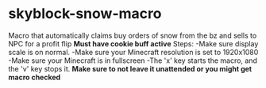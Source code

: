 # skyblock-snow-macro
Macro that automatically claims buy orders of snow from the bz and sells to NPC for a profit flip
**Must have cookie buff active**
Steps:
-Make sure display scale is on normal.
-Make sure your Minecraft resolution is set to 1920x1080
-Make sure your Minecraft is in fullscreen
-The 'x' key starts the macro, and the 'v' key stops it.
**Make sure to not leave it unattended or you might get macro checked**
